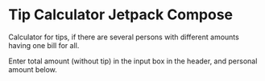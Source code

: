 # Tip Calculator Jetpack Compose

Calculator for tips, if there are several persons with different amounts having one bill for all.

Enter total amount (without tip) in the input box in the header, and personal amount below.


